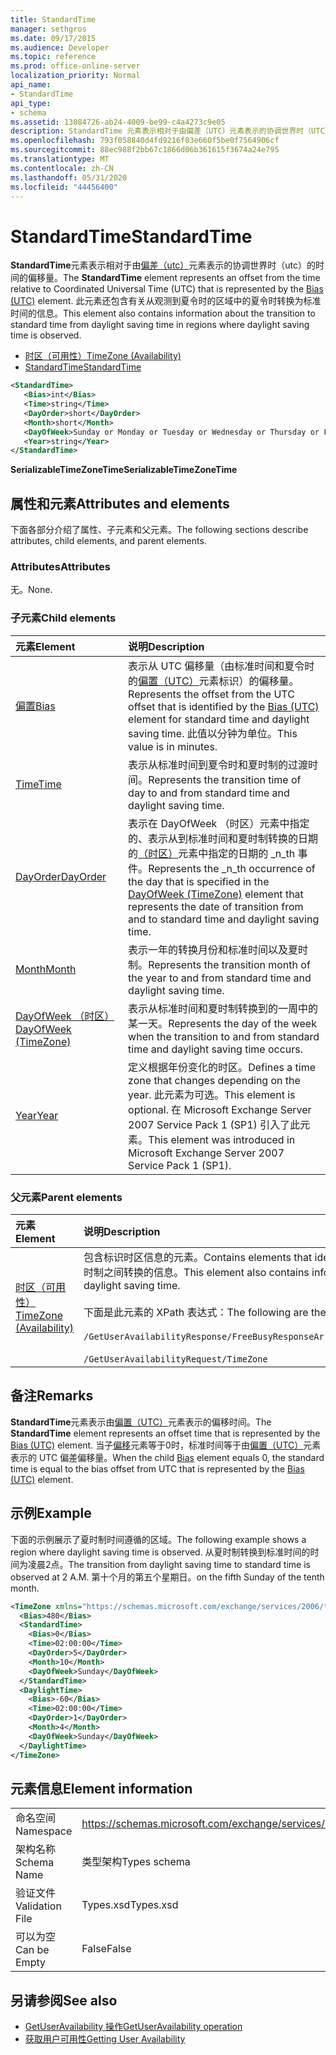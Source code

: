 ```yaml
---
title: StandardTime
manager: sethgros
ms.date: 09/17/2015
ms.audience: Developer
ms.topic: reference
ms.prod: office-online-server
localization_priority: Normal
api_name:
- StandardTime
api_type:
- schema
ms.assetid: 13084726-ab24-4009-be99-c4a4273c9e05
description: StandardTime 元素表示相对于由偏差（UTC）元素表示的协调世界时（UTC）的时间的偏移量。 此元素还包含有关从观测到夏令时的区域中的夏令时转换为标准时间的信息。
ms.openlocfilehash: 793f058840d4fd9216f03e660f5be0f7564906cf
ms.sourcegitcommit: 88ec988f2bb67c1866d06b361615f3674a24e795
ms.translationtype: MT
ms.contentlocale: zh-CN
ms.lasthandoff: 05/31/2020
ms.locfileid: "44456400"
---
```

# <a name="standardtime"></a><span data-ttu-id="3d89f-104">StandardTime</span><span class="sxs-lookup"><span data-stu-id="3d89f-104">StandardTime</span></span>

<span data-ttu-id="3d89f-105">**StandardTime**元素表示相对于由[偏差（utc）](bias-utc.md)元素表示的协调世界时（utc）的时间的偏移量。</span><span class="sxs-lookup"><span data-stu-id="3d89f-105">The **StandardTime** element represents an offset from the time relative to Coordinated Universal Time (UTC) that is represented by the [Bias (UTC)](bias-utc.md) element.</span></span> <span data-ttu-id="3d89f-106">此元素还包含有关从观测到夏令时的区域中的夏令时转换为标准时间的信息。</span><span class="sxs-lookup"><span data-stu-id="3d89f-106">This element also contains information about the transition to standard time from daylight saving time in regions where daylight saving time is observed.</span></span> 
  
- [<span data-ttu-id="3d89f-107">时区（可用性）</span><span class="sxs-lookup"><span data-stu-id="3d89f-107">TimeZone (Availability)</span></span>](timezone-availability.md)
- [<span data-ttu-id="3d89f-108">StandardTime</span><span class="sxs-lookup"><span data-stu-id="3d89f-108">StandardTime</span></span>](standardtime.md)
  
```xml
<StandardTime>
   <Bias>int</Bias>
   <Time>string</Time>
   <DayOrder>short</DayOrder>
   <Month>short</Month>
   <DayOfWeek>Sunday or Monday or Tuesday or Wednesday or Thursday or Friday or Saturday</DayOfWeek>
   <Year>string</Year>
</StandardTime>
```

 <span data-ttu-id="3d89f-109">**SerializableTimeZoneTime**</span><span class="sxs-lookup"><span data-stu-id="3d89f-109">**SerializableTimeZoneTime**</span></span>
## <a name="attributes-and-elements"></a><span data-ttu-id="3d89f-110">属性和元素</span><span class="sxs-lookup"><span data-stu-id="3d89f-110">Attributes and elements</span></span>

<span data-ttu-id="3d89f-111">下面各部分介绍了属性、子元素和父元素。</span><span class="sxs-lookup"><span data-stu-id="3d89f-111">The following sections describe attributes, child elements, and parent elements.</span></span>
  
### <a name="attributes"></a><span data-ttu-id="3d89f-112">Attributes</span><span class="sxs-lookup"><span data-stu-id="3d89f-112">Attributes</span></span>

<span data-ttu-id="3d89f-113">无。</span><span class="sxs-lookup"><span data-stu-id="3d89f-113">None.</span></span>
  
### <a name="child-elements"></a><span data-ttu-id="3d89f-114">子元素</span><span class="sxs-lookup"><span data-stu-id="3d89f-114">Child elements</span></span>

|<span data-ttu-id="3d89f-115">**元素**</span><span class="sxs-lookup"><span data-stu-id="3d89f-115">**Element**</span></span>|<span data-ttu-id="3d89f-116">**说明**</span><span class="sxs-lookup"><span data-stu-id="3d89f-116">**Description**</span></span>|
|:-----|:-----|
|[<span data-ttu-id="3d89f-117">偏置</span><span class="sxs-lookup"><span data-stu-id="3d89f-117">Bias</span></span>](bias.md) <br/> |<span data-ttu-id="3d89f-118">表示从 UTC 偏移量（由标准时间和夏令时的[偏置（UTC）](bias-utc.md)元素标识）的偏移量。</span><span class="sxs-lookup"><span data-stu-id="3d89f-118">Represents the offset from the UTC offset that is identified by the [Bias (UTC)](bias-utc.md) element for standard time and daylight saving time.</span></span> <span data-ttu-id="3d89f-119">此值以分钟为单位。</span><span class="sxs-lookup"><span data-stu-id="3d89f-119">This value is in minutes.</span></span>  <br/> |
|[<span data-ttu-id="3d89f-120">Time</span><span class="sxs-lookup"><span data-stu-id="3d89f-120">Time</span></span>](time.md) <br/> |<span data-ttu-id="3d89f-121">表示从标准时间到夏令时和夏时制的过渡时间。</span><span class="sxs-lookup"><span data-stu-id="3d89f-121">Represents the transition time of day to and from standard time and daylight saving time.</span></span>  <br/> |
|[<span data-ttu-id="3d89f-122">DayOrder</span><span class="sxs-lookup"><span data-stu-id="3d89f-122">DayOrder</span></span>](dayorder.md) <br/> |<span data-ttu-id="3d89f-123">表示在 DayOfWeek （时区）元素中指定的、表示从到标准时间和夏时制转换的日期的[（时区）](dayofweek-timezone.md)元素中指定的日期的 _n_th 事件。</span><span class="sxs-lookup"><span data-stu-id="3d89f-123">Represents the  _n_th occurrence of the day that is specified in the [DayOfWeek (TimeZone)](dayofweek-timezone.md) element that represents the date of transition from and to standard time and daylight saving time.</span></span>  <br/> |
|[<span data-ttu-id="3d89f-124">Month</span><span class="sxs-lookup"><span data-stu-id="3d89f-124">Month</span></span>](month.md) <br/> |<span data-ttu-id="3d89f-125">表示一年的转换月份和标准时间以及夏时制。</span><span class="sxs-lookup"><span data-stu-id="3d89f-125">Represents the transition month of the year to and from standard time and daylight saving time.</span></span>  <br/> |
|[<span data-ttu-id="3d89f-126">DayOfWeek （时区）</span><span class="sxs-lookup"><span data-stu-id="3d89f-126">DayOfWeek (TimeZone)</span></span>](dayofweek-timezone.md) <br/> |<span data-ttu-id="3d89f-127">表示从标准时间和夏时制转换到的一周中的某一天。</span><span class="sxs-lookup"><span data-stu-id="3d89f-127">Represents the day of the week when the transition to and from standard time and daylight saving time occurs.</span></span>  <br/> |
|[<span data-ttu-id="3d89f-128">Year</span><span class="sxs-lookup"><span data-stu-id="3d89f-128">Year</span></span>](year.md) <br/> |<span data-ttu-id="3d89f-129">定义根据年份变化的时区。</span><span class="sxs-lookup"><span data-stu-id="3d89f-129">Defines a time zone that changes depending on the year.</span></span> <span data-ttu-id="3d89f-130">此元素为可选。</span><span class="sxs-lookup"><span data-stu-id="3d89f-130">This element is optional.</span></span> <span data-ttu-id="3d89f-131">在 Microsoft Exchange Server 2007 Service Pack 1 (SP1) 引入了此元素。</span><span class="sxs-lookup"><span data-stu-id="3d89f-131">This element was introduced in Microsoft Exchange Server 2007 Service Pack 1 (SP1).</span></span>  <br/> |
   
### <a name="parent-elements"></a><span data-ttu-id="3d89f-132">父元素</span><span class="sxs-lookup"><span data-stu-id="3d89f-132">Parent elements</span></span>

|<span data-ttu-id="3d89f-133">**元素**</span><span class="sxs-lookup"><span data-stu-id="3d89f-133">**Element**</span></span>|<span data-ttu-id="3d89f-134">**说明**</span><span class="sxs-lookup"><span data-stu-id="3d89f-134">**Description**</span></span>|
|:-----|:-----|
|[<span data-ttu-id="3d89f-135">时区（可用性）</span><span class="sxs-lookup"><span data-stu-id="3d89f-135">TimeZone (Availability)</span></span>](timezone-availability.md) <br/> | <span data-ttu-id="3d89f-136">包含标识时区信息的元素。</span><span class="sxs-lookup"><span data-stu-id="3d89f-136">Contains elements that identify time zone information.</span></span> <span data-ttu-id="3d89f-137">此元素还包含有关标准时间和夏时制之间转换的信息。</span><span class="sxs-lookup"><span data-stu-id="3d89f-137">This element also contains information about the transition between standard time and daylight saving time.</span></span> <br/><br/><span data-ttu-id="3d89f-138">下面是此元素的 XPath 表达式：</span><span class="sxs-lookup"><span data-stu-id="3d89f-138">The following are the XPath expressions to this element:</span></span> <br/> <br/>  `/GetUserAvailabilityResponse/FreeBusyResponseArray/FreeBusyResponse/FreeBusyView/WorkingHours/TimeZone` <br/> <br/> `/GetUserAvailabilityRequest/TimeZone` <br/> |
   
## <a name="remarks"></a><span data-ttu-id="3d89f-139">备注</span><span class="sxs-lookup"><span data-stu-id="3d89f-139">Remarks</span></span>

<span data-ttu-id="3d89f-140">**StandardTime**元素表示由[偏置（UTC）](bias-utc.md)元素表示的偏移时间。</span><span class="sxs-lookup"><span data-stu-id="3d89f-140">The **StandardTime** element represents an offset time that is represented by the [Bias (UTC)](bias-utc.md) element.</span></span> <span data-ttu-id="3d89f-141">当子[偏移](bias.md)元素等于0时，标准时间等于由[偏置（UTC）](bias-utc.md)元素表示的 UTC 偏差偏移量。</span><span class="sxs-lookup"><span data-stu-id="3d89f-141">When the child [Bias](bias.md) element equals 0, the standard time is equal to the bias offset from UTC that is represented by the [Bias (UTC)](bias-utc.md) element.</span></span> 
  
## <a name="example"></a><span data-ttu-id="3d89f-142">示例</span><span class="sxs-lookup"><span data-stu-id="3d89f-142">Example</span></span>

<span data-ttu-id="3d89f-143">下面的示例展示了夏时制时间遵循的区域。</span><span class="sxs-lookup"><span data-stu-id="3d89f-143">The following example shows a region where daylight saving time is observed.</span></span> <span data-ttu-id="3d89f-144">从夏时制转换到标准时间的时间为凌晨2点。</span><span class="sxs-lookup"><span data-stu-id="3d89f-144">The transition from daylight saving time to standard time is observed at 2 A.M.</span></span> <span data-ttu-id="3d89f-145">第十个月的第五个星期日。</span><span class="sxs-lookup"><span data-stu-id="3d89f-145">on the fifth Sunday of the tenth month.</span></span>
  
```xml
<TimeZone xmlns="https://schemas.microsoft.com/exchange/services/2006/types">
  <Bias>480</Bias>
  <StandardTime>
    <Bias>0</Bias>
    <Time>02:00:00</Time>
    <DayOrder>5</DayOrder>
    <Month>10</Month>
    <DayOfWeek>Sunday</DayOfWeek>
  </StandardTime>
  <DaylightTime>
    <Bias>-60</Bias>
    <Time>02:00:00</Time>
    <DayOrder>1</DayOrder>
    <Month>4</Month>
    <DayOfWeek>Sunday</DayOfWeek>
  </DaylightTime>
</TimeZone>
```

## <a name="element-information"></a><span data-ttu-id="3d89f-146">元素信息</span><span class="sxs-lookup"><span data-stu-id="3d89f-146">Element information</span></span>

|||
|:-----|:-----|
|<span data-ttu-id="3d89f-147">命名空间</span><span class="sxs-lookup"><span data-stu-id="3d89f-147">Namespace</span></span>  <br/> |https://schemas.microsoft.com/exchange/services/2006/types  <br/> |
|<span data-ttu-id="3d89f-148">架构名称</span><span class="sxs-lookup"><span data-stu-id="3d89f-148">Schema Name</span></span>  <br/> |<span data-ttu-id="3d89f-149">类型架构</span><span class="sxs-lookup"><span data-stu-id="3d89f-149">Types schema</span></span>  <br/> |
|<span data-ttu-id="3d89f-150">验证文件</span><span class="sxs-lookup"><span data-stu-id="3d89f-150">Validation File</span></span>  <br/> |<span data-ttu-id="3d89f-151">Types.xsd</span><span class="sxs-lookup"><span data-stu-id="3d89f-151">Types.xsd</span></span>  <br/> |
|<span data-ttu-id="3d89f-152">可以为空</span><span class="sxs-lookup"><span data-stu-id="3d89f-152">Can be Empty</span></span>  <br/> |<span data-ttu-id="3d89f-153">False</span><span class="sxs-lookup"><span data-stu-id="3d89f-153">False</span></span>  <br/> |
   
## <a name="see-also"></a><span data-ttu-id="3d89f-154">另请参阅</span><span class="sxs-lookup"><span data-stu-id="3d89f-154">See also</span></span>

- [<span data-ttu-id="3d89f-155">GetUserAvailability 操作</span><span class="sxs-lookup"><span data-stu-id="3d89f-155">GetUserAvailability operation</span></span>](getuseravailability-operation.md)
- [<span data-ttu-id="3d89f-156">获取用户可用性</span><span class="sxs-lookup"><span data-stu-id="3d89f-156">Getting User Availability</span></span>](https://msdn.microsoft.com/library/d4133fcb-9b0f-4e6b-aadf-a389da83516a%28Office.15%29.aspx)

